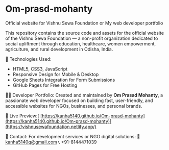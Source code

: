 # Om-prasd-mohanty
Official website for Vishnu Sewa Foundation or My web developer portfolio

This repository contains the source code and assets for the official website of the Vishnu Sewa Foundation — a non-profit organization dedicated to social upliftment through education, healthcare, women empowerment, agriculture, and rural development in Odisha, India.

🚀 Technologies Used:
- HTML5, CSS3, JavaScript
- Responsive Design for Mobile & Desktop
- Google Sheets Integration for Form Submissions
- GitHub Pages for Free Hosting

👨‍💻 Developer Portfolio:
Created and maintained by **Om Prasad Mohanty**, a passionate web developer focused on building fast, user-friendly, and accessible websites for NGOs, businesses, and personal brands.

🔗 Live Preview:[
[https://kanha5140.github.io/Om-prasd-mohanty](https://kanha5140.github.io/Om-prasd-mohanty)](https://vishnusewafoundation.netlify.app/)

📩 Contact:
For development services or NGO digital solutions:
📧 kanha5140q@gmail.com
📞 +91-8144471039
